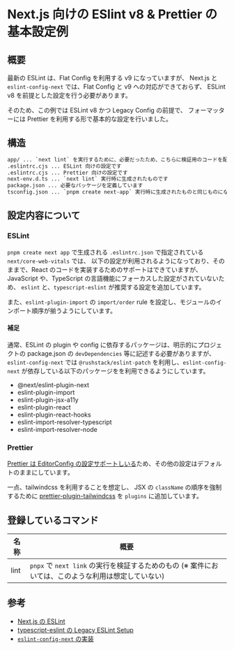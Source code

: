 # Next.js 向けの ESlint v8 & Prettier の基本設定例

## 概要

最新の ESLint は、Flat Config を利用する v9 になっていますが、
Next.js と `eslint-config-next` では、Flat Config と v9 への対応ができておらず、
ESLint v8 を前提とした設定を行う必要があります。

そのため、この例では ESLint v8 かつ Legacy Config の前提で、
フォーマッターには Prettier を利用する形で基本的な設定を行いました。

## 構造

```txt
app/ ... `next lint` を実行するために、必要だったため、こちらに検証用のコードを配置しています
.eslintrc.cjs ... ESLint 向けの設定です
.eslintrc.cjs ... Prettier 向けの設定です
next-env.d.ts ... `next lint` 実行時に生成されたものです
package.json ... 必要なパッケージを定義しています
tsconfig.json ... `pnpm create next-app` 実行時に生成されたものと同じものになります
```

## 設定内容について

### ESLint

`pnpm create next app` で生成される `.eslintrc.json` で指定されている `next/core-web-vitals` では、
以下の設定が利用されるようになっており、そのままで、React のコードを実装するためのサポートはできていますが、
JavaScript や、TypeScript の言語機能にフォーカスした設定がされていないため、
`eslint` と、`typescript-eslint` が推奨する設定を追加しています。

また、`eslint-plugin-import` の `import/order` rule を設定し、モジュールのインポート順序が揃うようにしています。

#### 補足

通常、ESLint の plugin や config に依存するパッケージは、明示的にプロジェクトの package.json の `devDependencies` 等に記述する必要がありますが、
`eslint-config-next` では `@rushstack/eslint-patch` を利用し、`eslint-config-next` が依存している以下のパッケージをを利用できるようにしています。

- @next/eslint-plugin-next
- eslint-plugin-import
- eslint-plugin-jsx-a11y
- eslint-plugin-react
- eslint-plugin-react-hooks
- eslint-import-resolver-typescript
- eslint-import-resolver-node

### Prettier

[Prettier は EditorConfig の設定サポートしいる]()ため、その他の設定はデフォルトのままにしています。

一点、tailwindcss を利用することを想定し、
JSX の `className` の順序を強制するために [prettier-plugin-tailwindcss]() を `plugins` に追加しています。

## 登録しているコマンド

|名称|概要|
|---|---|
|lint|`pnpx` で `next link` の実行を検証するためのもの (※  案件においては、このような利用は想定していない) |

## 参考

- [Next.js の ESLint](https://nextjs.org/docs/pages/building-your-application/configuring/eslint)
- [typescript-eslint の Legacy ESLint Setup](https://typescript-eslint.io/getting-started/legacy-eslint-setup)
- [`eslint-config-next` の実装](https://github.com/vercel/next.js/blob/canary/packages/eslint-config-next/index.js)

